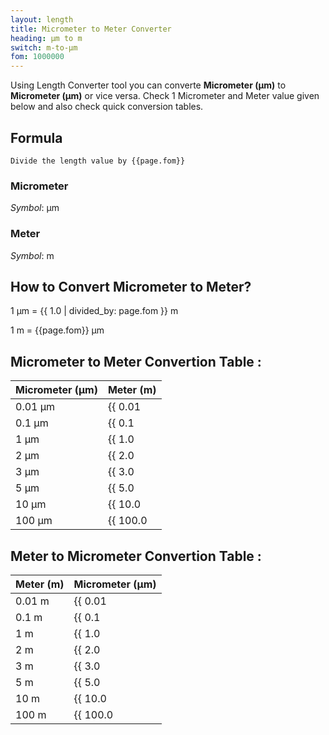 ```yaml
---
layout: length
title: Micrometer to Meter Converter
heading: μm to m
switch: m-to-μm
fom: 1000000
---
```


Using Length Converter tool you can converte **Micrometer (μm)** to **Micrometer (μm)** or vice versa. Check 1 Micrometer and Meter value given below and also check quick conversion tables.

## Formula
`Divide the length value by {{page.fom}}`

### Micrometer
*Symbol*: μm

### Meter
*Symbol*: m

## How to Convert Micrometer to Meter?
1 μm = {{ 1.0 | divided_by: page.fom }} m

1 m = {{page.fom}} μm

## Micrometer to Meter Convertion Table :

| Micrometer (μm) | Meter (m) |
| ---- | ---- |
| 0.01 μm | {{ 0.01 | divided_by: page.fom | round: 12 }} m |
| 0.1 μm | {{ 0.1 | divided_by: page.fom | round: 12 }} m |
| 1 μm | {{ 1.0 | divided_by: page.fom | round: 12 }} m |
| 2 μm | {{ 2.0 | divided_by: page.fom | round: 12 }} m |
| 3 μm | {{ 3.0 | divided_by: page.fom | round: 12 }} m |
| 5 μm | {{ 5.0 | divided_by: page.fom | round: 12 }} m |
| 10 μm | {{ 10.0 | divided_by: page.fom | round: 12 }} m |
| 100 μm | {{ 100.0 | divided_by: page.fom | round: 12 }} m |

## Meter to Micrometer Convertion Table :

| Meter (m) | Micrometer (μm) |
| ---- | ---- |
| 0.01 m | {{ 0.01 | times: page.fom | round: 12 }} μm |
| 0.1 m | {{ 0.1 | times: page.fom | round: 12 }} μm |
| 1 m | {{ 1.0 | times: page.fom | round: 12 }} μm |
| 2 m | {{ 2.0 | times: page.fom | round: 12 }} μm |
| 3 m | {{ 3.0 | times: page.fom | round: 12 }} μm |
| 5 m | {{ 5.0 | times: page.fom | round: 12 }} μm |
| 10 m | {{ 10.0 | times: page.fom | round: 12 }} μm |
| 100 m | {{ 100.0 | times: page.fom | round: 12 }} μm |

<script>
selectInput[1].selected = true
selectOutput[7].selected = true
</script>
